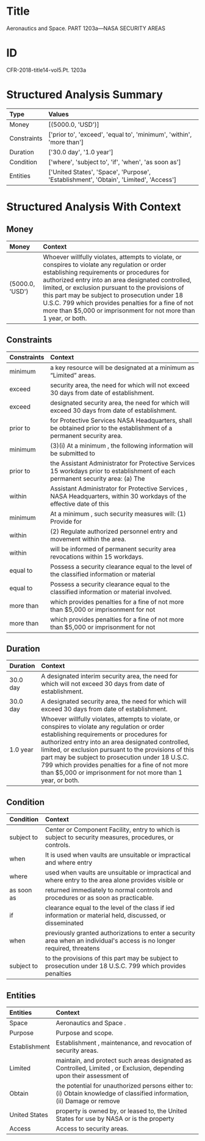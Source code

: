 # Title

 Aeronautics and Space. PART 1203a—NASA SECURITY AREAS


# ID

 CFR-2018-title14-vol5.Pt. 1203a


# Structured Analysis Summary

| Type        | Values                                                                                |
|:------------|:--------------------------------------------------------------------------------------|
| Money       | [(5000.0, 'USD')]                                                                     |
| Constraints | ['prior to', 'exceed', 'equal to', 'minimum', 'within', 'more than']                  |
| Duration    | ['30.0 day', '1.0 year']                                                              |
| Condition   | ['where', 'subject to', 'if', 'when', 'as soon as']                                   |
| Entities    | ['United States', 'Space', 'Purpose', 'Establishment', 'Obtain', 'Limited', 'Access'] |


# Structured Analysis With Context

 


## Money

| Money           | Context                                                                                                                                                                                                                                                                                                                                                                                                                          |
|:----------------|:---------------------------------------------------------------------------------------------------------------------------------------------------------------------------------------------------------------------------------------------------------------------------------------------------------------------------------------------------------------------------------------------------------------------------------|
| (5000.0, 'USD') | Whoever willfully violates, attempts to violate, or conspires to violate any regulation or order establishing requirements or procedures for authorized entry into an area designated controlled, limited, or exclusion pursuant to the provisions of this part may be subject to prosecution under 18 U.S.C. 799 which provides penalties for a fine of not more than $5,000 or imprisonment for not more than 1 year, or both. |


## Constraints

| Constraints   | Context                                                                                                                         |
|:--------------|:--------------------------------------------------------------------------------------------------------------------------------|
| minimum       | a key resource will be designated at a minimum  as &#8220;Limited&#8221; areas.                                                 |
| exceed        | security area, the need for which will not exceed  30 days from date of establishment.                                          |
| exceed        | designated security area, the need for which will exceed  30 days from date of establishment.                                   |
| prior to      | for Protective Services NASA Headquarters, shall be obtained prior to  the establishment of a permanent security area.          |
| minimum       | (3)(i) At a  minimum , the following information will be submitted to                                                           |
| prior to      | the Assistant Administrator for Protective Services 15 workdays prior to establishment of each permanent security area: (a) The |
| within        | Assistant Administrator for Protective Services , NASA Headquarters, within 30 workdays of the effective date of this           |
| minimum       | At a  minimum , such security measures will: (1) Provide for                                                                    |
| within        | (2) Regulate authorized personnel entry and movement  within  the area.                                                         |
| within        | will be informed of permanent security area revocations within  15 workdays.                                                    |
| equal to      | Possess a security clearance  equal to the level of the classified information or material                                      |
| equal to      | Possess a security clearance  equal to  the classified information or material involved.                                        |
| more than     | which provides penalties for a fine of not more than  $5,000 or imprisonment for not                                            |
| more than     | which provides penalties for a fine of not more than  $5,000 or imprisonment for not                                            |


## Duration

| Duration   | Context                                                                                                                                                                                                                                                                                                                                                                                                                          |
|:-----------|:---------------------------------------------------------------------------------------------------------------------------------------------------------------------------------------------------------------------------------------------------------------------------------------------------------------------------------------------------------------------------------------------------------------------------------|
| 30.0 day   | A designated interim security area, the need for which will not exceed 30 days from date of establishment.                                                                                                                                                                                                                                                                                                                       |
| 30.0 day   | A designated security area, the need for which will exceed 30 days from date of establishment.                                                                                                                                                                                                                                                                                                                                   |
| 1.0 year   | Whoever willfully violates, attempts to violate, or conspires to violate any regulation or order establishing requirements or procedures for authorized entry into an area designated controlled, limited, or exclusion pursuant to the provisions of this part may be subject to prosecution under 18 U.S.C. 799 which provides penalties for a fine of not more than $5,000 or imprisonment for not more than 1 year, or both. |


## Condition

| Condition   | Context                                                                                                                 |
|:------------|:------------------------------------------------------------------------------------------------------------------------|
| subject to  | Center or Component Facility, entry to which is subject to  security measures, procedures, or controls.                 |
| when        | It is used  when vaults are unsuitable or impractical and where entry                                                   |
| where       | used when vaults are unsuitable or impractical and where entry to the area alone provides visible or                    |
| as soon as  | returned immediately to normal controls and procedures or as soon as  practicable.                                      |
| if          | clearance equal to the level of the class if ied information or material held, discussed, or disseminated               |
| when        | previously granted authorizations to enter a security area when an individual's access is no longer required, threatens |
| subject to  | to the provisions of this part may be subject to prosecution under 18 U.S.C. 799 which provides penalties               |


## Entities

| Entities      | Context                                                                                                                 |
|:--------------|:------------------------------------------------------------------------------------------------------------------------|
| Space         | Aeronautics and  Space .                                                                                                |
| Purpose       | Purpose  and scope.                                                                                                     |
| Establishment | Establishment , maintenance, and revocation of security areas.                                                          |
| Limited       | maintain, and protect such areas designated as Controlled, Limited , or Exclusion, depending upon their assessment of   |
| Obtain        | the potential for unauthorized persons either to: (i) Obtain knowledge of classified information, (ii) Damage or remove |
| United States | property is owned by, or leased to, the United States for use by NASA or is the property                                |
| Access        | Access  to security areas.                                                                                              |


